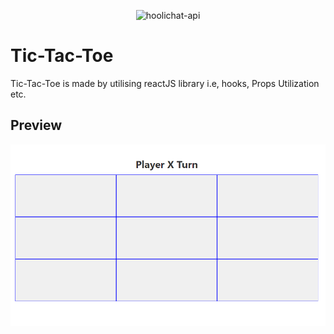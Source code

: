 <p align="center"><img src="https://socialify.git.ci/prakhar-singh09/Tic-Tac-Toe/image?language=1&name=1&owner=1&pattern=Floating%20Cogs&stargazers=1&theme=Dark" alt="hoolichat-api" width="640" height="320" /></p>

# Tic-Tac-Toe

Tic-Tac-Toe is made by utilising reactJS library i.e, hooks, Props Utilization etc.

## Preview

![image](https://github.com/intensifyprakhar/Tic-Tac-Toe/blob/main/public/images/tic-tac-toe.png?raw=true)

